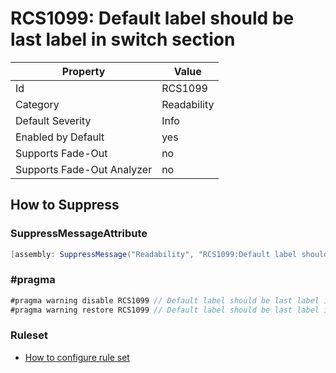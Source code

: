 # RCS1099: Default label should be last label in switch section

Property | Value
--- | ---
Id|RCS1099
Category|Readability
Default Severity|Info
Enabled by Default|yes
Supports Fade\-Out|no
Supports Fade\-Out Analyzer|no

## How to Suppress

### SuppressMessageAttribute

```csharp
[assembly: SuppressMessage("Readability", "RCS1099:Default label should be last label in switch section.", Justification = "<Pending>")]
```

### \#pragma

```csharp
#pragma warning disable RCS1099 // Default label should be last label in switch section.
#pragma warning restore RCS1099 // Default label should be last label in switch section.
```

### Ruleset

* [How to configure rule set](../HowToConfigureAnalyzers.md)
